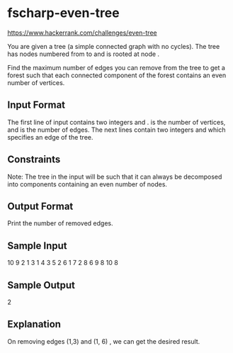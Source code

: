 # fscharp-even-tree
https://www.hackerrank.com/challenges/even-tree

You are given a tree (a simple connected graph with no cycles). The tree has  nodes numbered from  to  and is rooted at node .

Find the maximum number of edges you can remove from the tree to get a forest such that each connected component of the forest contains an even number of vertices.

## Input Format

The first line of input contains two integers  and .  is the number of vertices, and  is the number of edges. 
The next  lines contain two integers  and  which specifies an edge of the tree.

## Constraints

Note: The tree in the input will be such that it can always be decomposed into components containing an even number of nodes.

## Output Format

Print the number of removed edges.

## Sample Input

10 9
2 1
3 1
4 3
5 2
6 1
7 2
8 6
9 8
10 8
## Sample Output

2
## Explanation

On removing edges (1,3)  and (1, 6) , we can get the desired result.
